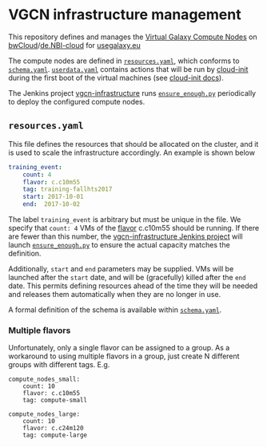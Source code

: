 # VGCN infrastructure management

This repository defines and manages the
[Virtual Galaxy Compute Nodes](https://github.com/usegalaxy-eu/vgcn) on
[bwCloud](https://www.bw-cloud.org/)/[de.NBI-cloud](https://www.denbi.de/)
for [usegalaxy.eu](https://usegalaxy.eu/)

The compute nodes are defined in [`resources.yaml`](#resourcesyaml), which conforms to
[`schema.yaml`](schema.yaml). [`userdata.yaml`](userdata.yaml) contains actions
that will be run by
[cloud-init](https://cloudinit.readthedocs.io/en/latest/index.html) during the
first boot of the virtual machines (see 
[cloud-init docs](https://cloudinit.readthedocs.io/en/23.2.1/explanation/format.html)).

The Jenkins project 
[vgcn-infrastructure](https://build.galaxyproject.eu/job/usegalaxy-eu/job/vgcn-infrastructure/)
runs [`ensure_enough.py`](ensure_enough.py) periodically to deploy the
configured compute nodes.

## `resources.yaml`

This file defines the resources that should be allocated on the cluster, and it
is used to scale the infrastructure accordingly. An example is shown below

```yaml
training_event:
    count: 4
    flavor: c.c10m55
    tag: training-fallhts2017
    start: 2017-10-01
    end:  2017-10-02
```

The label `training_event` is arbitrary but must be unique in the file. We
specify that `count: 4` VMs of the 
[flavor](https://docs.openstack.org/nova/rocky/user/flavors.html)
c.c10m55 should be running. If there are fewer than this number, the 
[vgcn-infrastructure Jenkins project](https://build.galaxyproject.eu/job/usegalaxy-eu/job/vgcn-infrastructure/)
will launch [`ensure_enough.py`](ensure_enough.py) to ensure the actual 
capacity matches the definition.

Additionally, `start` and `end` parameters may be supplied. VMs will be 
launched after the `start` date, and will be (gracefully) killed after the
`end` date. This permits defining resources ahead of the time they will be 
needed and releases them automatically when they are no longer in use.

A formal definition of the schema is available within 
[`schema.yaml`](schema.yaml).

### Multiple flavors

Unfortunately, only a single flavor can be assigned to a group. As a workaround
to using multiple flavors in a group, just create N different groups with
different tags. E.g.

```
compute_nodes_small:
    count: 10
    flavor: c.c10m55
    tag: compute-small

compute_nodes_large:
    count: 10
    flavor: c.c24m120
    tag: compute-large
```
